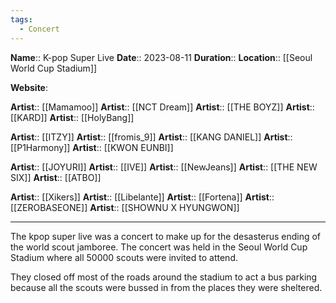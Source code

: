 ```yaml
---
tags:
  - Concert
---
```

**Name**:: K-pop Super Live
**Date**:: 2023-08-11
**Duration**::
**Location**:: [[Seoul World Cup Stadium]]

**Website**:

**Artist**:: [[Mamamoo]]
**Artist**:: [[NCT Dream]]
**Artist**:: [[THE BOYZ]]
**Artist**:: [[KARD]]
**Artist**:: [[HolyBang]]

**Artist**:: [[ITZY]]
**Artist**:: [[fromis_9]]
**Artist**:: [[KANG DANIEL]]
**Artist**:: [[P1Harmony]]
**Artist**:: [[KWON EUNBI]]

**Artist**:: [[JOYURI]]
**Artist**:: [[IVE]]
**Artist**:: [[NewJeans]]
**Artist**:: [[THE NEW SIX]]
**Artist**:: [[ATBO]]

**Artist**:: [[Xikers]]
**Artist**:: [[Libelante]]
**Artist**:: [[Fortena]]
**Artist**:: [[ZEROBASEONE]]
**Artist**:: [[SHOWNU X HYUNGWON]]

---

The kpop super live was a concert to make up for the desasterus ending of the world scout jamboree. The concert was held in the Seoul World Cup Stadium where all 50000 scouts were invited to attend.

They closed off most of the roads around the stadium to act a bus parking because all the scouts were bussed in from the places they were sheltered.
